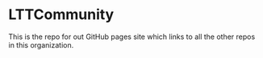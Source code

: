 # LTTCommunity
This is the repo for out GitHub pages site which links to all the other repos in this organization.
